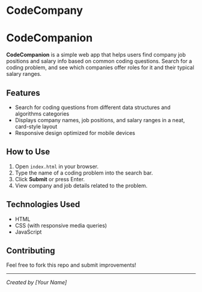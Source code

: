 # CodeCompany

# CodeCompanion

**CodeCompanion** is a simple web app that helps users find company job positions and salary info based on common coding questions. Search for a coding problem, and see which companies offer roles for it and their typical salary ranges.

## Features
- Search for coding questions from different data structures and algorithms categories
- Displays company names, job positions, and salary ranges in a neat, card-style layout
- Responsive design optimized for mobile devices

## How to Use
1. Open `index.html` in your browser.
2. Type the name of a coding problem into the search bar.
3. Click **Submit** or press Enter.
4. View company and job details related to the problem.

## Technologies Used
- HTML
- CSS (with responsive media queries)
- JavaScript

## Contributing
Feel free to fork this repo and submit improvements!

---

*Created by [Your Name]*
